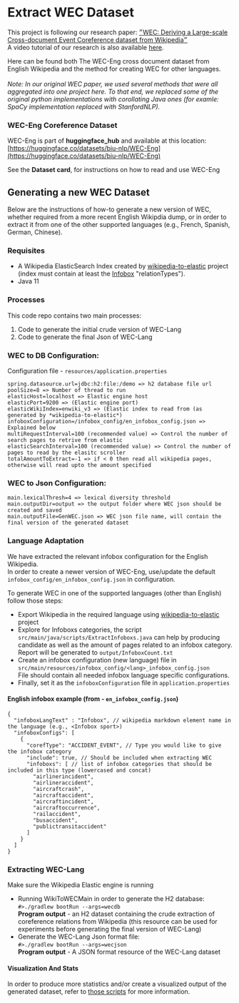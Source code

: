 # Extract WEC Dataset
This project is following our research paper: <a href="https://arxiv.org/abs/2104.05022">״WEC: Deriving a Large-scale Cross-document Event Coreference dataset from Wikipedia״</a><br/>
A video tutorial of our research is also available <a href="https://www.youtube.com/watch?v=nbWXVAYi0Y0&t=136s">here</a>.<br/>

Here can be found both The WEC-Eng cross document dataset from English Wikipedia and the method for creating WEC for other languages. <br/><br/>
*Note: In our original WEC paper, we used several methods that were all aggregated into one project here. To that end, we replaced some of the original python implementations with corollating Java ones (for examle: SpaCy implementation replaced with StanfordNLP).*<br/>

### WEC-Eng Coreference Dataset
WEC-Eng is part of **huggingface_hub** and available at this location: [https://huggingface.co/datasets/biu-nlp/WEC-Eng](https://huggingface.co/datasets/biu-nlp/WEC-Eng)

See the **Dataset card**, for instructions on how to read and use WEC-Eng 

## Generating a new WEC Dataset
Below are the instructions of how-to generate a new version of WEC, whether required from a more recent English Wikipdia dump, 
or in order to extract it from one of the other supported languages (e.g., French, Spanish, German, Chinese). 

### Requisites
* A Wikipedia ElasticSearch Index created by <a href="https://github.com/AlonEirew/wikipedia-to-elastic">wikipedia-to-elastic</a>
  project (index must contain at least the <a href="https://github.com/AlonEirew/wikipedia-to-elastic#project-configuration-files">Infobox</a> "relationTypes").
* Java 11

### Processes
This code repo contains two main processes:
1) Code to generate the initial crude version of WEC-Lang
2) Code to generate the final Json of WEC-Lang

### WEC to DB Configuration:
Configuration file - `resources/application.properties`
```
spring.datasource.url=jdbc:h2:file:/demo => h2 database file url
poolSize=8 => Number of thread to run
elasticHost=localhost => Elastic engine host
elasticPort=9200 => (Elastic engine port)
elasticWikiIndex=enwiki_v3 => (Elastic index to read from (as generated by *wikipedia-to-elastic*)
infoboxConfiguration=/infobox_config/en_infobox_config.json => Explained below
multiRequestInterval=100 (recommended value) => Control the number of search pages to retrive from elastic
elasticSearchInterval=100 (recommended value) => Control the number of pages to read by the elasitc scroller
totalAmountToExtract=-1 => if < 0 then read all wikipedia pages, otherwise will read upto the amount specified
```

### WEC to Json Configuration:
```
main.lexicalThresh=4 => lexical diversity threshold
main.outputDir=output => the output folder where WEC json should be created and saved 
main.outputFile=GenWEC.json => WEC json file name, will contain the final version of the generated dataset 
```

### Language Adaptation
We have extracted the relevant infobox configuration for the English Wikipedia. <br/> 
In order to create a newer version of WEC-Eng, use/update the default `infobox_config/en_infobox_config.json` in configuration. <br/>

To generate WEC in one of the supported languages (other than English) follow those steps:
* Export Wikipedia in the required language using <a href="https://github.com/AlonEirew/wikipedia-to-elastic">wikipedia-to-elastic</a> project
* Explore for Infoboxs categories, the script `src/main/java/scripts/ExtractInfoboxs.java` can help by producing candidate as well as the amount of pages related to an infobox category.<br/>
Report will be generated to `output/InfoboxCount.txt`
* Create an infobox configuration (new language) file in `src/main/resources/infobox_config/<lang>_infobox_config.json` <br/> 
File should contain all needed infobox language specific configurations. 
* Finally, set it as the `infoboxConfiguration` file in `application.properties`<br/>

#### English infobox example (from - `en_infobox_config.json`)
```
{
  "infoboxLangText" : "Infobox", // wikipedia markdown element name in the language (e.g., <Infobox sport>)
  "infoboxConfigs": [
    {
      "corefType": "ACCIDENT_EVENT", // Type you would like to give the infobox category
      "include": true, // Should be included when extracting WEC
      "infoboxs": [ // list of infobox categories that should be included in this type (lowercased and concat)
        "airlinerincident", 
        "airlineraccident",
        "aircraftcrash",
        "aircraftaccident",
        "aircraftincident",
        "aircraftoccurrence",
        "railaccident",
        "busaccident",
        "publictransitaccident"
      ]
    }
  ]
}
```

### Extracting WEC-Lang
Make sure the Wikipedia Elastic engine is running <br/>
* Running WikiToWECMain in order to generate the H2 database:<br/>
  `#>./gradlew bootRun --args=wecdb` <br/>
  **Program output** - an H2 dataset containing the crude extraction of coreference relations from Wikipedia (this resource can be used for experiments before generating the final version of WEC-Lang)
* Generate the WEC-Lang Json format file:<br/> 
  `#>./gradlew bootRun --args=wecjson` <br/>
  **Program output** - A JSON format resource of the WEC-Lang dataset
  

#### Visualization And Stats
In order to produce more statistics and/or create a visualized output of the generated dataset, refer to 
<a href="https://github.com/AlonEirew/cross-doc-event-coref#additional-scripts-helper_scripts">those scripts</a> for more information.

